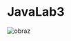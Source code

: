 # JavaLab3
![obraz](https://github.com/user-attachments/assets/5246e12b-4c27-4dd9-b7be-54b1446234d6)
